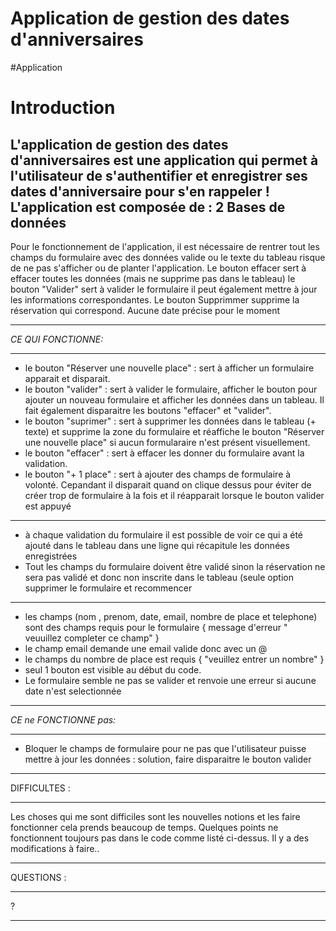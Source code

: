 ﻿# Application de gestion des dates d'anniversaires
#Application
# Introduction
L'application de gestion des dates d'anniversaires est une application qui permet à l'utilisateur de s'authentifier et enregistrer ses dates d'anniversaire pour s'en rappeler ! L'application est composée de :
2 Bases de données
- 
Pour le fonctionnement de l'application, il est nécessaire de rentrer tout les champs du formulaire avec des données valide ou le texte du tableau risque de ne pas s'afficher ou de planter l'application. Le bouton effacer sert à effacer toutes les données (mais ne supprime pas dans le tableau) le bouton "Valider" sert à valider le formulaire il peut également mettre à jour les informations correspondantes. Le bouton Supprimmer supprime la réservation qui correspond. Aucune date précise pour le moment
************************************************************************************************
_CE QUI FONCTIONNE:_
****************************************************************************************************************************************************************************
- le bouton "Réserver une nouvelle place" : sert à afficher un formulaire apparait et disparait.
- le bouton "valider" : sert à valider le formulaire, afficher le bouton pour ajouter un nouveau formulaire et afficher les données dans un tableau. Il fait également disparaitre les boutons "effacer" et "valider".
- le bouton "suprimer" : sert à supprimer les données dans le tableau (+ texte) et supprime la zone du formulaire et réaffiche le bouton "Réserver une nouvelle place" si aucun formularaire n'est présent visuellement.
- le bouton "effacer" : sert à effacer les donner du formulaire avant la validation.
- le bouton "+ 1 place" : sert à ajouter des champs de formulaire à volonté. Cepandant il disparait quand on clique dessus pour éviter de créer trop de formulaire à la fois et il réapparait lorsque le bouton valider est appuyé
 *************************************************************************************************************************************************
- à chaque validation du formulaire il est possible de voir ce qui a été ajouté dans le tableau dans une ligne qui récapitule les données enregistrées
- Tout les champs du formulaire doivent être validé sinon la réservation ne sera pas validé et donc non inscrite dans le tableau (seule option supprimer le formulaire et recommencer
********************************************************************************************************************
- les champs (nom , prenom, date, email, nombre de place et telephone) sont des champs requis pour le formulaire { message d'erreur " veuuillez completer ce champ" }
- le champ email demande une email valide donc avec un @
- le champs du nombre de place est requis { "veuillez entrer un nombre" }
- seul 1 bouton est visible au début du code.
- Le formulaire semble ne pas se valider et renvoie une erreur si aucune date n'est selectionnée
******************************************************************************************

_CE ne FONCTIONNE pas:_
**********************************************************************
- Bloquer le champs de formulaire pour ne pas que l'utilisateur puisse mettre à jour les données : solution, faire disparaitre le bouton valider
******************************************************

DIFFICULTES :
******************************************
Les choses qui me sont difficiles sont les nouvelles notions et les faire fonctionner cela prends beaucoup de temps. Quelques points ne fonctionnent toujours pas dans le code comme listé ci-dessus. Il y a des modifications à faire..
*****************************

QUESTIONS : 
******************
 ?
 *****

